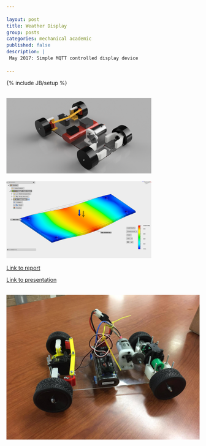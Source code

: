```yaml
---

layout: post
title: Weather Display 
group: posts
categories: mechanical academic
published: false
description: |
 May 2017: Simple MQTT controlled display device

---
```

{% include JB/setup %}

<br>
<img class="img-responsive center-block" style="max-width: 75%" src="/assets/img/back right view.png">
<br>


<br>
<img class="img-responsive center-block" style="max-width: 75%" src="/assets/img/FEA Chassis.png">
<br>


[Link to report](/assets/img/FinalReport.pdf)

[Link to
presentation](https://docs.google.com/presentation/d/1Y0cdPDCUEBBNTLJp0JSCgqZbfYQr_6cODhHjN4-cQM4/pub?start=false&loop=false&delayms=3000#slide=id.g217269ab07_0_81)

<br>
<img class="img-responsive center-block" src="/assets/img/Full_car.jpg">
<br>
